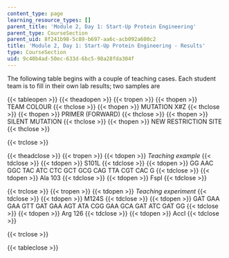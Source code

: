 ```yaml
---
content_type: page
learning_resource_types: []
parent_title: 'Module 2, Day 1: Start-Up Protein Engineering'
parent_type: CourseSection
parent_uid: 8f241b98-5c89-b697-aa6c-acb092a600c2
title: 'Module 2, Day 1: Start-Up Protein Engineering - Results'
type: CourseSection
uid: 9c40b4ad-50ec-633d-6bc5-98a28fda304f
---
```


The following table begins with a couple of teaching cases. Each student team is to fill in their own lab results; two samples are

{{< tableopen >}}
{{< theadopen >}}
{{< tropen >}}
{{< thopen >}}
TEAM COLOUR
{{< thclose >}}
{{< thopen >}}
MUTATION X#Z
{{< thclose >}}
{{< thopen >}}
PRIMER (FORWARD)
{{< thclose >}}
{{< thopen >}}
SILENT MUTATION
{{< thclose >}}
{{< thopen >}}
NEW RESTRICTION SITE
{{< thclose >}}

{{< trclose >}}

{{< theadclose >}}
{{< tropen >}}
{{< tdopen >}}
_Teaching example_
{{< tdclose >}}
{{< tdopen >}}
S101L
{{< tdclose >}}
{{< tdopen >}}
GG AAC GGC TAC ATC CTC GCT GCG CAG TTA CGT CAC G
{{< tdclose >}}
{{< tdopen >}}
Ala 103
{{< tdclose >}}
{{< tdopen >}}
FspI
{{< tdclose >}}

{{< trclose >}}
{{< tropen >}}
{{< tdopen >}}
_Teaching experiment_
{{< tdclose >}}
{{< tdopen >}}
M124S
{{< tdclose >}}
{{< tdopen >}}
GAT GAA GAA GTT GAT GAA AGT ATA CGG GAA GCA GAT ATC GAT GG
{{< tdclose >}}
{{< tdopen >}}
Arg 126
{{< tdclose >}}
{{< tdopen >}}
AccI
{{< tdclose >}}

{{< trclose >}}

{{< tableclose >}}